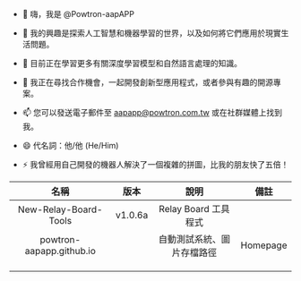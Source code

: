 - 👋 嗨，我是 @Powtron-aapAPP

- 👀 我的興趣是探索人工智慧和機器學習的世界，以及如何將它們應用於現實生活問題。

- 🌱 目前正在學習更多有關深度學習模型和自然語言處理的知識。

- 💞️ 我正在尋找合作機會，一起開發創新型應用程式，或者參與有趣的開源專案。

- 📫 您可以發送電子郵件至 aapapp@powtron.com.tw 或在社群媒體上找到我。

- 😄 代名詞：他/他 (He/Him)

- ⚡ 我曾經用自己開發的機器人解決了一個複雜的拼圖，比我的朋友快了五倍！

| 名稱                       | 版本      | 說明               | 備註       |
|:------------------------:|:-------:|:----------------:|:--------:|
| New-Relay-Board-Tools    | v1.0.6a | Relay Board 工具程式 |          |
| powtron-aapapp.github.io |         | 自動測試系統、圖片存檔路徑    | Homepage |
|                          |         |                  |          |
|                          |         |                  |          |
|                          |         |                  |          |
